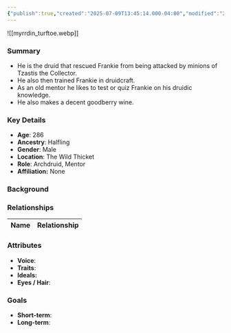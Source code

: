 ```yaml
---
{"publish":true,"created":"2025-07-09T13:45:14.000-04:00","modified":"2025-07-09T14:02:26.977-04:00","published":"2025-07-09T14:02:26.977-04:00","cssclasses":"","Age":"286","Ancestry":"Halfling","Gender":"Male","Location":["The Wild Thicket"],"Role":["Archdruid, Mentor"],"Affiliation":["None"]}
---
```



![[myrrdin_turftoe.webp]]
### Summary
- He is the druid that rescued Frankie from being attacked by minions of Tzastis the Collector.
- He also then trained Frankie in druidcraft.
- As an old mentor he likes to test or quiz Frankie on his druidic knowledge.
- He also makes a decent goodberry wine.

### Key Details
- **Age**: 286
- **Ancestry**: Halfling
- **Gender**: Male
- **Location**: The Wild Thicket
- **Role**: Archdruid, Mentor
- **Affiliation:** None

### Background


### Relationships

| Name  | Relationship |
| ----- | ------------ |

### Attributes
- **Voice**:
- **Traits**:  
- **Ideals:**
- **Eyes / Hair**:  

### Goals
- **Short-term**:  
- **Long-term**:  
